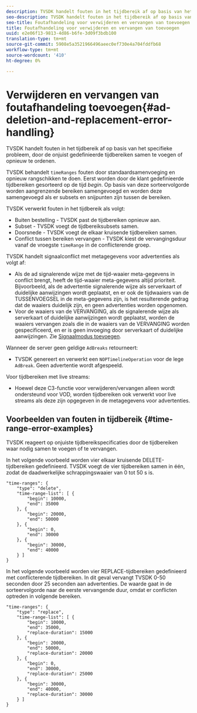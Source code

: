 ```yaml
---
description: TVSDK handelt fouten in het tijdbereik af op basis van het specifieke probleem, door de onjuist gedefinieerde tijdbereiken samen te voegen of opnieuw te ordenen.
seo-description: TVSDK handelt fouten in het tijdbereik af op basis van het specifieke probleem, door de onjuist gedefinieerde tijdbereiken samen te voegen of opnieuw te ordenen.
seo-title: Foutafhandeling voor verwijderen en vervangen van toevoegen
title: Foutafhandeling voor verwijderen en vervangen van toevoegen
uuid: e2e06f13-9813-4d86-b6fe-3d09f3bdb100
translation-type: tm+mt
source-git-commit: 5908e5a3521966496aeec0ef730e4a704fddfb68
workflow-type: tm+mt
source-wordcount: '410'
ht-degree: 0%

---
```



# Verwijderen en vervangen van foutafhandeling toevoegen{#ad-deletion-and-replacement-error-handling}

TVSDK handelt fouten in het tijdbereik af op basis van het specifieke probleem, door de onjuist gedefinieerde tijdbereiken samen te voegen of opnieuw te ordenen.

TVSDK behandelt `timeRanges` fouten door standaardsamenvoeging en opnieuw rangschikken te doen. Eerst worden door de klant gedefinieerde tijdbereiken gesorteerd op de tijd *begin*. Op basis van deze sorteervolgorde worden aangrenzende bereiken samengevoegd en worden deze samengevoegd als er subsets en snijpunten zijn tussen de bereiken.

TVSDK verwerkt fouten in het tijdbereik als volgt:

* Buiten bestelling - TVSDK past de tijdbereiken opnieuw aan.
* Subset - TVSDK voegt de tijdbereiksubsets samen.
* Doorsnede - TVSDK voegt de elkaar kruisende tijdbereiken samen.
* Conflict tussen bereiken vervangen - TVSDK kiest de vervangingsduur vanaf de vroegste `timeRange` in de conflicterende groep.

TVSDK handelt signaalconflict met metagegevens voor advertenties als volgt af:

* Als de ad signalerende wijze met de tijd-waaier meta-gegevens in conflict brengt, heeft de tijd-waaier meta-gegevens altijd prioriteit. Bijvoorbeeld, als de advertentie signalerende wijze als serverkaart of duidelijke aanwijzingen wordt geplaatst, en er ook de tijdwaaiers van de TUSSENVOEGSEL in de meta-gegevens zijn, is het resulterende gedrag dat de waaiers duidelijk zijn, en geen advertenties worden opgenomen.
* Voor de waaiers van de VERVANGING, als de signalerende wijze als serverkaart of duidelijke aanwijzingen wordt geplaatst, worden de waaiers vervangen zoals die in de waaiers van de VERVANGING worden gespecificeerd, en er is geen invoeging door serverkaart of duidelijke aanwijzingen. Zie [Signaalmodus toevoegen](../../../tvsdk-1.4-for-android/ad-insertion/ad-insertion-metadata/android-1.4-ad-signaling-mode.md).

Wanneer de server geen geldige `AdBreaks` retourneert:

* TVSDK genereert en verwerkt een `NOPTimelineOperation` voor de lege `AdBreak`. Geen advertentie wordt afgespeeld.

Voor tijdbereiken met live streams:

* Hoewel deze C3-functie voor verwijderen/vervangen alleen wordt ondersteund voor VOD, worden tijdbereiken ook verwerkt voor live streams als deze zijn opgegeven in de metagegevens voor advertenties.

## Voorbeelden van fouten in tijdbereik {#time-range-error-examples}

TVSDK reageert op onjuiste tijdbereikspecificaties door de tijdbereiken waar nodig samen te voegen of te vervangen.

In het volgende voorbeeld worden vier elkaar kruisende DELETE-tijdbereiken gedefinieerd. TVSDK voegt de vier tijdbereiken samen in één, zodat de daadwerkelijke schrappingswaaier van 0 tot 50 s is.

```
"time-ranges": {
    "type": "delete",
    "time-range-list": [ {
        "begin": 10000,
        "end": 35000
    }, {
        "begin": 20000,
        "end": 50000
    }, {
        "begin": 0,
        "end": 30000
    }, {
        "begin": 30000,
        "end": 40000
    } ]
}
```

In het volgende voorbeeld worden vier REPLACE-tijdbereiken gedefinieerd met conflicterende tijdbereiken. In dit geval vervangt TVSDK 0-50 seconden door 25 seconden aan advertenties. De waarde gaat in de sorteervolgorde naar de eerste vervangende duur, omdat er conflicten optreden in volgende bereiken.

```
"time-ranges": {
    "type": "replace",
    "time-range-list": [ {
        "begin": 10000,
        "end": 35000,
        "replace-duration": 15000
    }, {
        "begin": 20000,
        "end": 50000,
        "replace-duration": 20000
    }, {
        "begin": 0,
        "end": 30000,
        "replace-duration": 25000
    }, {
        "begin": 30000,
        "end": 40000,
        "replace-duration": 30000
    } ]
}
```
